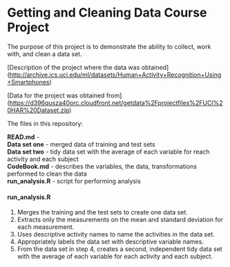 # Getting and Cleaning Data Course Project

The purpose of this project is to demonstrate the ability to collect, work with, and clean a data set.

[Description of the project where the data was obtained] (http://archive.ics.uci.edu/ml/datasets/Human+Activity+Recognition+Using+Smartphones)

[Data for the project was obtained from] (https://d396qusza40orc.cloudfront.net/getdata%2Fprojectfiles%2FUCI%20HAR%20Dataset.zip)

The files in this repository:

**READ.md** -   
**Data set one** - merged data of training and test sets  
**Data set two** - tidy data set with the average of each variable for reach activity and each subject  
**CodeBook.md** - describes the variables, the data, transformations performed to clean the data  
**run_analysis.R** - script for performing analysis  

#### run_analysis.R

1. Merges the training and the test sets to create one data set.  
2. Extracts only the measurements on the mean and standard deviation for each measurement.  
3. Uses descriptive activity names to name the activities in the data set.  
4. Appropriately labels the data set with descriptive variable names.  
5. From the data set in step 4, creates a second, independent tidy data set with the average of each variable for each activity and each subject.  


